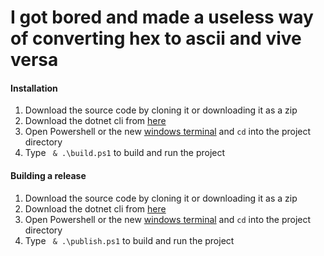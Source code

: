 # I got bored and made a useless way of converting hex to ascii and vive versa

#### Installation

1. Download the source code by cloning it or downloading it as a zip
2. Download the dotnet cli from [here](https://download.visualstudio.microsoft.com/download/pr/9706378b-f244-48a6-8cec-68a19a8b1678/1f90fd18eb892cbb0bf75d9cff377ccb/dotnet-sdk-3.1.402-win-x64.exe)
3. Open Powershell or the new [windows terminal](https://www.microsoft.com/en-gb/p/windows-terminal/9n0dx20hk701) and `cd` into the project directory
4. Type ` & .\build.ps1` to build and run the project

#### Building a release

1. Download the source code by cloning it or downloading it as a zip
2. Download the dotnet cli from [here](https://download.visualstudio.microsoft.com/download/pr/9706378b-f244-48a6-8cec-68a19a8b1678/1f90fd18eb892cbb0bf75d9cff377ccb/dotnet-sdk-3.1.402-win-x64.exe)
3. Open Powershell or the new [windows terminal](https://www.microsoft.com/en-gb/p/windows-terminal/9n0dx20hk701) and `cd` into the project directory
4. Type ` & .\publish.ps1` to build and run the project
